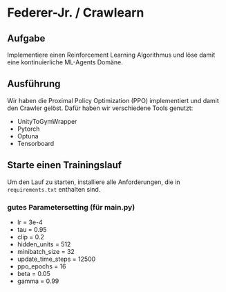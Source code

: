 # Federer-Jr. / Crawlearn

## Aufgabe

Implementiere einen Reinforcement Learning Algorithmus und löse damit eine kontinuierliche ML-Agents Domäne.

## Ausführung

Wir haben die Proximal Policy Optimization (PPO) implementiert und damit den Crawler gelöst.
Dafür haben wir verschiedene Tools genutzt:
- UnityToGymWrapper
- Pytorch
- Optuna
- Tensorboard

## Starte einen Trainingslauf

Um den Lauf zu starten, installiere alle Anforderungen, die in `requirements.txt` enthalten sind.

### gutes Parametersetting (für main.py)
* lr = 3e-4
* tau = 0.95
* clip = 0.2
* hidden_units = 512
* minibatch_size = 32
* update_time_steps = 12500
* ppo_epochs = 16
* beta = 0.05
* gamma = 0.99
